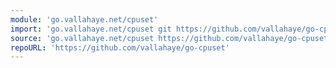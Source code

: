 ```yaml
---
module: 'go.vallahaye.net/cpuset'
import: 'go.vallahaye.net/cpuset git https://github.com/vallahaye/go-cpuset.git'
source: 'go.vallahaye.net/cpuset https://github.com/vallahaye/go-cpuset https://github.com/vallahaye/go-cpuset/tree/main{/dir} https://github.com/vallahaye/go-cpuset/blob/main{/dir}/{file}#L{line}'
repoURL: 'https://github.com/vallahaye/go-cpuset'
---
```


